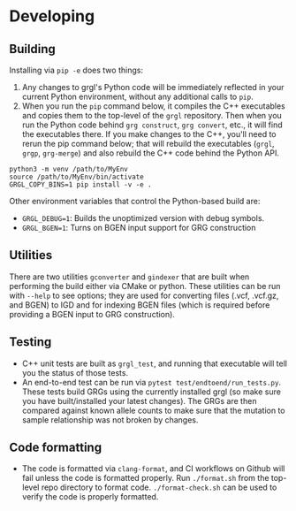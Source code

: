 # Developing

## Building

Installing via `pip -e` does two things:
1. Any changes to grgl's Python code will be immediately reflected in your current Python environment, without any additional calls to `pip`.
2. When you run the `pip` command below, it compiles the C++ executables and copies them to the top-level of the `grgl` repository. Then when you run the Python code behind `grg construct`, `grg convert`, etc., it will find the executables there. If you make changes to the C++, you'll need to rerun the pip command below; that will rebuild the executables (`grgl`, `grgp`, `grg-merge`) and also rebuild the C++ code behind the Python API.

```
python3 -m venv /path/to/MyEnv
source /path/to/MyEnv/bin/activate
GRGL_COPY_BINS=1 pip install -v -e .
```

Other environment variables that control the Python-based build are:
* `GRGL_DEBUG=1`: Builds the unoptimized version with debug symbols.
* `GRGL_BGEN=1`: Turns on BGEN input support for GRG construction

## Utilities

There are two utilities `gconverter` and `gindexer` that are built when performing the build either via CMake or python. These utilities can be run with `--help` to see options; they are used for converting files (.vcf, .vcf.gz, and BGEN) to IGD and for indexing BGEN files (which is required before providing a BGEN input to GRG construction).

## Testing

* C++ unit tests are built as `grgl_test`, and running that executable will tell you the status of those tests.
* An end-to-end test can be run via `pytest test/endtoend/run_tests.py`. These tests build GRGs using the currently installed grgl (so make sure you have built/installed your latest changes). The GRGs are then compared against known allele counts to make sure that the mutation to sample relationship was not broken by changes.

## Code formatting

* The code is formatted via `clang-format`, and CI workflows on Github will fail unless the code is formatted properly. Run `./format.sh` from the top-level repo directory to format code. `./format-check.sh` can be used to verify the code is properly formatted.

